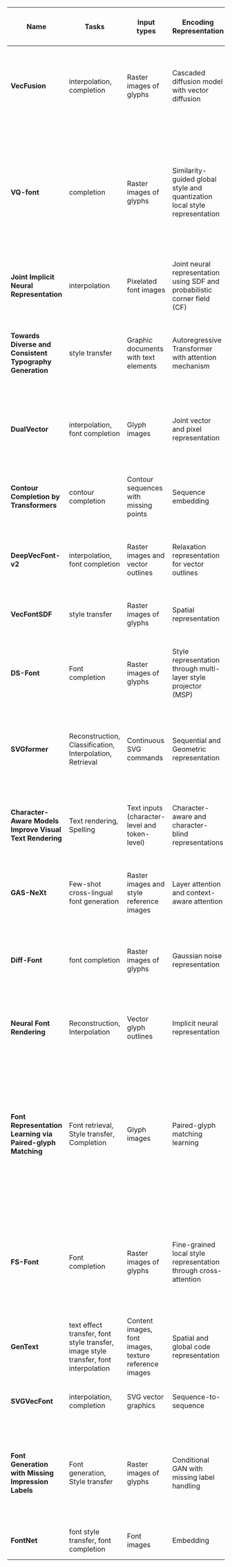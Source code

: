 | **Name**                                                   | **Tasks**                                                                           | **Input types**                                       | **Encoding Representation**                                                | **Decoding Modality**  | **Output types**                   | **Representation**                                          | **Latent Space**          | **Datasets Size**                                                                      | **Training / Testing Distribution**                                                                                                                        | **Dataset Source**                                     | **Techniques and Features**                                                                                     | **Architecture Base**                  | **Layers**                                                                                      | **Output Evaluation Methods**                                                                     | **Evaluation Comparison**                           | **Type Designer Involvement as expert** |
| ---------------------------------------------------------- | ----------------------------------------------------------------------------------- | ----------------------------------------------------- | -------------------------------------------------------------------------- | ---------------------- | ---------------------------------- | ----------------------------------------------------------- | ------------------------- | -------------------------------------------------------------------------------------- | ---------------------------------------------------------------------------------------------------------------------------------------------------------- | ------------------------------------------------------ | --------------------------------------------------------------------------------------------------------------- | -------------------------------------- | ----------------------------------------------------------------------------------------------- | ------------------------------------------------------------------------------------------------- | --------------------------------------------------- | --------------------------------------- |
| **VecFusion**                                              | interpolation, completion                                                           | Raster images of glyphs                               | Cascaded diffusion model with vector diffusion                             | Sequential             | Vector glyphs                      | Mixed discrete-continuous representation for control points | Not specified             | 1,424 fonts, 577 distinct Unicode glyphs                                               | Train: 314K glyphs, Val: 5K glyphs, Test: 5K glyphs                                                                                                        | Google Fonts                                           | Cascaded diffusion model, Mixed discrete-continuous representation, Transformer-based vector model              | Transformer-based                      | 8 Transformer layers                                                                            | L1, Chamfer Distance (CD), Control point difference (#cp diff), Vector path difference (#vp diff) | ChiroDiff, DeepVecFont-v2                           | No                                      |
| **VQ-font**                                                | completion                                                                          | Raster images of glyphs                               | Similarity-guided global style and quantization local style representation | Sequential             | Font glyphs                        | Discrete latent codes for component-level styles            | Not specified             | 386 Chinese fonts, 3,500 characters each                                               | Train: 370 fonts, 3,000 characters each; Test: 15 unseen fonts, 3,000 seen characters each, 15 unseen fonts, 500 unseen characters each                    | Custom dataset                                         | Global and local style aggregation, Cross-attention-based style transfer, GAN-based training                    | GAN and VQ-VAE                         | 3 Transformer layers for cross-attention, 8 attention heads                                     | SSIM, RMSE, LPIPS, FID, User Study                                                                | FUNIT, MX-Font, LF-Font, DG-Font, AGIS-net, FS-Font | No                                      |
| **Joint Implicit Neural Representation**                   | interpolation                                                                       | Pixelated font images                                 | Joint neural representation using SDF and probabilistic corner field (CF)  | Sequential             | Vector fonts                       | Embeddings of SDF and CF                                    | Not specified             | 1,425 fonts, 52 glyphs per font                                                        | Train: 90%, Test: 10%                                                                                                                                      | Public datasets                                        | Implicit neural representation, Corner field modeling, Dual contouring for vectorization                        | HyperNetworks-based                    | Multi-layer perceptrons (MLPs) for SDF and CF networks                                          | L1 error, SSIM, s-mIoU                                                                            | Im2Vec, Multi-Implicit, DeepVecFont, Attr2Font      | No                                      |
| **Towards Diverse and Consistent Typography Generation**   | style transfer                                                                      | Graphic documents with text elements                  | Autoregressive Transformer with attention mechanism                        | Sequential             | Typographic designs                | Fine-grained typographic attributes                         | Not specified             | 23,475 design templates                                                                | Train: 18,780, Test: 2,347, Val: 2,347                                                                                                                     | Crello dataset                                         | Structure-preserved sampling, Fine-grained attribute generation, Consistency and diversity in styling           | Transformer-based                      | 8 Transformer blocks                                                                            | Attribute metrics (accuracy, MAE, color difference), Structure score, Diversity score             | CanvasVAE, MFC                                      | No                                      |
| **DualVector**                                             | interpolation, font completion                                                      | Glyph images                                          | Joint vector and pixel representation                                      | Sequential             | Vector glyphs                      | Dual-part vector representation                             | Shared between modalities | Public datasets: 1,425 fonts, 52 glyphs per font                                       | Train: 90%, Test: 10%                                                                                                                                      | Public datasets                                        | Dual-part representation, Differentiable rendering, Contour refinement, UDF initialization                      | Transformer-based                      | Encoder: CNN + Transformer (6 layers), Decoder: Transformer + MLP                               | SSIM, L1, s-IoU, LPIPS                                                                            | DeepVecFont, Im2Vec, Multi-Implicits                | No                                      |
| **Contour Completion by Transformers**                     | contour completion                                                                  | Contour sequences with missing points                 | Sequence embedding                                                         | Sequence-to-sequence   | Completed contour sequences        | 5D vectors (x, y, Contour ID, Point ID, curve flag)         | Not specified             | Google Fonts: 489 Serif, 1,275 Sans-Serif, 327 Display, 91 Handwriting                 | Train: 1,777 fonts, Val: 200 fonts, Test: 205 fonts                                                                                                        | Google Fonts                                           | Multi-task learning, Loss functions for contour, point, coordinate, and flags                                   | Transformer-based                      | 4 Transformer layers (Encoder & Decoder)                                                        | L1 distance, Hausdorff distance                                                                   | Standard Transformer-Encoder                        | No                                      |
| **DeepVecFont-v2**                                         | interpolation, font completion                                                      | Raster images and vector outlines                     | Relaxation representation for vector outlines                              | Sequence-to-sequence   | Vector glyphs                      | Embeddings of drawing commands and coordinates              | Not specified             | English: 8,035 fonts, Chinese: 212 fonts                                               | Train: 8,035 (EN), 212 (CN), Test: 1,425 (EN), 34 (CN)                                                                                                     | Google Fonts                                           | Transformer encoder-decoder, Bezier curve alignment, Self-refinement                                            | Transformer-based                      | 6 Transformer layers                                                                            | Reconstruction errors (L1), IoU, Bezier curve alignment loss                                      | DeepSVG, DeepVecFont                                | No                                      |
| **VecFontSDF**                                             | style transfer                                                                      | Raster images of glyphs                               | Spatial representation                                                     | Sequential             | Font glyphs                        | Signed Distance Function (SDF)                              | Multi-scale               | Google Fonts: 143K glyph images                                                        | Train: 90%, Test: 10%                                                                                                                                      | Google Fonts                                           | SDF rendering, Style transfer, Multi-scale feature extraction                                                   | CNN-based                              | 16 convolutional layers                                                                         | MSE, SSIM, FID                                                                                    | DeepSVG, Im2vec, DeepVecFont                        | No                                      |
| **DS-Font**                                                | Font completion                                                                     | Raster images of glyphs                               | Style representation through multi-layer style projector (MSP)             | Sequential             | Font glyphs                        | Embeddings of style codes                                   | Not specified             | 1,425 fonts, 52 glyphs per font                                                        | Train: 90%, Test: 10%                                                                                                                                      | Public datasets                                        | Multi-layer style projector (MSP), multi-task patch discriminator, contrastive learning                         | GAN-based                              | Multi-layer style projector, multi-task patch discriminator, generator with attention mechanism | L1 loss, LPIPS, RMSE, Acc(C), Acc(S), FID(C), FID(S)                                              | LF-Font, MX-Font, DG-Font, FTransGAN, MF-Net        | No                                      |
| **SVGformer**                                              | Reconstruction, Classification, Interpolation, Retrieval                            | Continuous SVG commands                               | Sequential and Geometric representation                                    | Sequential             | Vector graphics (SVGs)             | Embeddings of continuous commands and geometric information | Not specified             | Google Fonts, Icons dataset: Size not specified                                        | Not specified                                                                                                                                              | Google Fonts, Icons datasets                           | Geometric self-attention, Graph convolutional network (GCN), Continuous value embedding                         | Transformer-based                      | Encoder: Multiple geometric self-attention modules, Decoder: Multi-head attention               | Chamfer distance (CD), Cross-entropy (CE)                                                         | DeepSVG, LayoutTransformer                          | No                                      |
| **Character-Aware Models Improve Visual Text Rendering**   | Text rendering, Spelling                                                            | Text inputs (character-level and token-level)         | Character-aware and character-blind representations                        | Sequential             | Visual text rendering in images    | Token and character embeddings                              | Not specified             | Not specified                                                                          | Train: 500,000 steps, Test: Not specified                                                                                                                  | Laion-400M                                             | Character-aware and character-blind text encoders, Hybrid models, Pretraining                                   | T5, ByT5, Concat(T5-XXL, ByT5-Small)   | Multiple layers (sizes not specified)                                                           | OCR-based metrics (accuracy), Human ratings                                                       | Imagen, Stable Diffusion, Parti                     | No                                      |
| **GAS-NeXt**                                               | Few-shot cross-lingual font generation                                              | Raster images and style reference images              | Layer attention and context-aware attention                                | Sequential             | Stylized glyph images              | Encoded style and content features                          | Not specified             | Li et al. dataset                                                                      | Train: 90%, Test: 10%                                                                                                                                      | Li et al. dataset, Azadi et al. dataset, CASIA dataset | Layer attention, Context-aware attention, Local discriminator                                                   | AGIS-Net and Font Translator GAN based | Encoder: 6 convolutional layers, Decoder: 6 deconvolutional layers                              | FID, SSIM, Pixel-level Accuracy                                                                   | Font Translator GAN, AGIS-Net                       | No                                      |
| **Diff-Font**                                              | font completion                                                                     | Raster images of glyphs                               | Gaussian noise representation                                              | Sequential             | Font glyphs                        | Character attributes embedding (content, stroke, style)     | Not specified             | Small: 1,000 Chinese characters, Large: 3,755 Chinese characters                       | Train: 80%, Test: 20%                                                                                                                                      | Custom dataset                                         | Diffusion model, Stroke-wise information                                                                        | UNet-based DDPM                        | Multi-scale U-Net layers                                                                        | SSIM, RMSE, LPIPS, FID                                                                            | FUNIT, MX-Font, DG-Font                             | No                                      |
| **Neural Font Rendering**                                  | Reconstruction, Interpolation                                                       | Vector glyph outlines                                 | Implicit neural representation                                             | Sequential             | Rasterized glyphs at various sizes | Implicit functions                                          | Not specified             | Not specified                                                                          | Not specified                                                                                                                                              | Custom dataset                                         | Implicit neural representation, Frequency encoding, Batch normalization adaptations                             | U-Net-based, Implicit model            | Encoder-decoder with multiple layers, Implicit model with 5 layers                              | L2 pixelwise loss, Focal loss                                                                     | Comparison between masked MLP and implicit model    | No                                      |
| **Font Representation Learning via Paired-glyph Matching** | Font retrieval, Style transfer, Completion                                          | Glyph images                                          | Paired-glyph matching learning                                             | Sequential             | Font embeddings                    | Embeddings of glyph representations                         | Not specified             | O’Donovan: 1,088 fonts, Capitals64: 10,682 fonts, Open Font Library (OFL): 3,802 fonts | O’Donovan: Train: 1,088 fonts, Val: 28 fonts, Capitals64: Train: 7,649 fonts, Val: 1,473 fonts, Test: 1,560 fonts, OFL: Train: 3,702 fonts, Val: 100 fonts | O’Donovan dataset, Capitals64, OFL                     | Paired-glyph matching, Cross-entropy loss, L1 loss, Contrastive learning                                        | ResNet18-based                         | ResNet18 backbone, additional layers for projection head                                        | Retrieval mean accuracy (MACC_Ret), Font attribute prediction (L1-error)                          | Classification, Style Transfer, Autoencoder         | No                                      |
| **FS-Font**                                                | Font completion                                                                     | Raster images of glyphs                               | Fine-grained local style representation through cross-attention            | Sequential             | Stylized glyph images              | Fine-grained local style representation (FLS)               | Not specified             | 407 fonts, 3,396 characters                                                            | Train: 397 fonts, 2,896 characters, Test: 10 fonts, 500 unseen characters (UFUC), 2,896 seen characters (UFSC)                                             | Custom dataset                                         | Cross-attention based style aggregation, Self-reconstruction branch, Reference selection strategy               | Convolutional and Residual Blocks      | Multiple convolutional and residual layers                                                      | L1 loss, RMSE, SSIM, LPIPS, User Study                                                            | FUNIT, DG-Font, MX-Font, AGIS-net, LF-Font          | No                                      |
| **GenText**                                                | text effect transfer, font style transfer, image style transfer, font interpolation | Content images, font images, texture reference images | Spatial and global code representation                                     | Sequence-to-sequence   | Artistic text images               | Embeddings (spatial and global code)                        | Not specified             | Artistic text benchmarks (e.g., TE141K)                                                | Train: 90%, Test: 10%                                                                                                                                      | Public datasets                                        | GAN, unsupervised learning, stylization and destylization                                                       | Encoder-decoder GAN                    | 4 downsampling residual blocks, 2 convolution layers                                            | PSNR, SSIM, Perceptual loss, Style loss                                                           | AdaIN, Dpatch, NCE, CycleGAN                        | No                                      |
| **SVGVecFont**                                             | interpolation, completion                                                           | SVG vector graphics                                   | Sequence-to-sequence                                                       | Sequence-to-sequence   | Vector glyphs                      | Commands and Coordinates                                    | Not specified             | Chinese: 407 fonts, 3396 characters                                                    | Train: 397 fonts, Test: 10 fonts                                                                                                                           | Public datasets                                        | Transformer encoder-decoder, Style Aggregation Module                                                           | Transformer-based                      | Multi-head projection, Self-reconstruction branch                                               | L1 loss, Adversarial loss, SSIM, LPIPS, FID                                                       | DeepVecFont, Diff-Font, GAS-NeXt                    | No                                      |
| **Font Generation with Missing Impression Labels**         | Font generation, Style transfer                                                     | Raster images of glyphs                               | Conditional GAN with missing label handling                                | Sequential             | Font glyphs                        | Impression label embeddings                                 | Not specified             | MyFonts: 17,202 fonts, 1,430 impression labels                                         | Train: 90%, Test: 10%                                                                                                                                      | MyFonts dataset                                        | Co-occurrence-based missing label estimator, Impression label space compressor, Style consistency discriminator | GAN-based                              | Progressive GAN with auxiliary classifiers                                                      | FID, Intra-FID, mAP-train, mAP-test                                                               | C-GAN+, AC-GAN+, CP-GAN+, Imp2Font                  | No                                      |
| **FontNet**                                                | font style transfer, font completion                                                | Font images                                           | Embedding                                                                  | Adversarial generation | High-resolution font images        | Embeddings of style and content features                    | Style embedding space     | 90 Korean fonts, 2,350 characters                                                      | Train: 75% fonts, Test: 25% fonts                                                                                                                          | Naver Fonts                                            | StyleGAN, Separator network, Triplet loss                                                                       | StyleGAN-based                         | Encoder-Decoder with separator network                                                          | SSIM, mFID, Top-1 accuracy                                                                        | MX-Font, FUNIT                                      | No                                      |